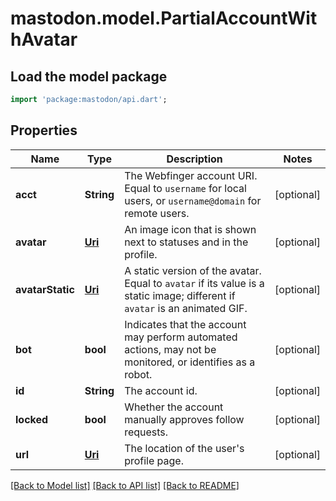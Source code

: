 # mastodon.model.PartialAccountWithAvatar

## Load the model package
```dart
import 'package:mastodon/api.dart';
```

## Properties
Name | Type | Description | Notes
------------ | ------------- | ------------- | -------------
**acct** | **String** | The Webfinger account URI. Equal to `username` for local users, or `username@domain` for remote users. | [optional] 
**avatar** | [**Uri**](Uri.md) | An image icon that is shown next to statuses and in the profile. | [optional] 
**avatarStatic** | [**Uri**](Uri.md) | A static version of the avatar. Equal to `avatar` if its value is a static image; different if `avatar` is an animated GIF. | [optional] 
**bot** | **bool** | Indicates that the account may perform automated actions, may not be monitored, or identifies as a robot. | [optional] 
**id** | **String** | The account id. | [optional] 
**locked** | **bool** | Whether the account manually approves follow requests. | [optional] 
**url** | [**Uri**](Uri.md) | The location of the user's profile page. | [optional] 

[[Back to Model list]](../README.md#documentation-for-models) [[Back to API list]](../README.md#documentation-for-api-endpoints) [[Back to README]](../README.md)


